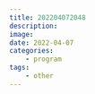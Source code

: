 ```yaml
---
title: 202204072048
description:  
image:
date: 2022-04-07
categories:
    - program
tags:
    - other
---
```

